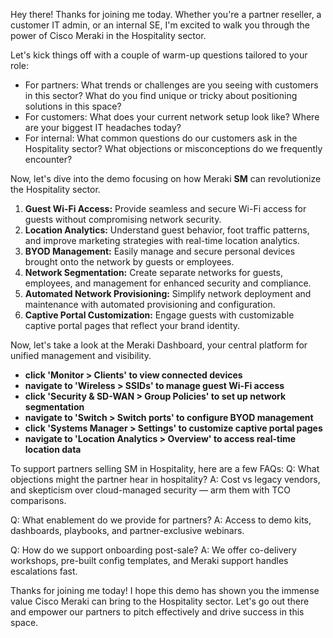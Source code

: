 Hey there! Thanks for joining me today. Whether you're a partner reseller, a customer IT admin, or an internal SE, I'm excited to walk you through the power of Cisco Meraki in the Hospitality sector.

Let's kick things off with a couple of warm-up questions tailored to your role:
- For partners: What trends or challenges are you seeing with customers in this sector? What do you find unique or tricky about positioning solutions in this space?
- For customers: What does your current network setup look like? Where are your biggest IT headaches today?
- For internal: What common questions do our customers ask in the Hospitality sector? What objections or misconceptions do we frequently encounter?

Now, let's dive into the demo focusing on how Meraki **SM** can revolutionize the Hospitality sector.

1. **Guest Wi-Fi Access:** Provide seamless and secure Wi-Fi access for guests without compromising network security.
2. **Location Analytics:** Understand guest behavior, foot traffic patterns, and improve marketing strategies with real-time location analytics.
3. **BYOD Management:** Easily manage and secure personal devices brought onto the network by guests or employees.
4. **Network Segmentation:** Create separate networks for guests, employees, and management for enhanced security and compliance.
5. **Automated Network Provisioning:** Simplify network deployment and maintenance with automated provisioning and configuration.
6. **Captive Portal Customization:** Engage guests with customizable captive portal pages that reflect your brand identity.

Now, let's take a look at the Meraki Dashboard, your central platform for unified management and visibility.

- **click 'Monitor > Clients' to view connected devices**
- **navigate to 'Wireless > SSIDs' to manage guest Wi-Fi access**
- **click 'Security & SD-WAN > Group Policies' to set up network segmentation**
- **navigate to 'Switch > Switch ports' to configure BYOD management**
- **click 'Systems Manager > Settings' to customize captive portal pages**
- **navigate to 'Location Analytics > Overview' to access real-time location data**

To support partners selling SM in Hospitality, here are a few FAQs:
Q: What objections might the partner hear in hospitality?
A: Cost vs legacy vendors, and skepticism over cloud-managed security — arm them with TCO comparisons.

Q: What enablement do we provide for partners?
A: Access to demo kits, dashboards, playbooks, and partner-exclusive webinars.

Q: How do we support onboarding post-sale?
A: We offer co-delivery workshops, pre-built config templates, and Meraki support handles escalations fast.

Thanks for joining me today! I hope this demo has shown you the immense value Cisco Meraki can bring to the Hospitality sector. Let's go out there and empower our partners to pitch effectively and drive success in this space.